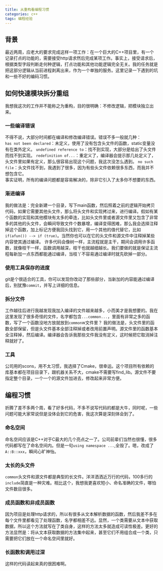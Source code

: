 ```yaml
---
title: 从重构看编程习惯
categories: c++
tags: 编程经验
---
```


## 背景

最近两周，应老大的要求完成这样一项工作：在一个巨大的C++项目里，有一个记录打点的功能的，需要接受http请求然后完成某项工作。事实上，接受请求后，根据类型字段判断走何种逻辑，打点功能和其他功能逻辑完全无关。我的任务就是把这部分逻辑从当前进程剥离出来，作为一个单独的服务。这里记录一下遇到的坑和一些不好的编码习惯。

## 如何快速模块拆分重组
我想我这次的工作并不能称之为重构，目的很明确：不修改逻辑，把模块独立出来。

### 一些编译错误
不得不说，大部分时间都在编译和修改编译错误。错误不多一般就几种：  
`has not been declared`：未定义，使用了没有包含头文件的函数，static变量没有在类外定义。
`undefined reference to`：找不到实现，大部分是给出了头文件而找不到实现。
`redefinition of...`：重定义了，编译器会提示那几处定义了，头文件里如果有定义，那么很容易出现这个问题，我这次没怎么遇到。
`no such file`：头文件找不到，我遇到了很多，因为有些头文件依赖很多东西，而我并不想包含它。  
事实证明，所有的编译问题都是容易解决的，除非它引入了太多你不想要的东西。
### 渐进编译
我的做法是：完全新建一个目录，写下main函数，然后照着之前的逻辑开始拷贝代码，如果它需要其他头文件，那么将头文件和实现拷过来，进行编译。假如有某个函数的实现和其他模块有太多的牵连，比如头文件里或者源文件里又包含了非常多的其他的头文件，会瞬间导致文件个数暴增，编译变得困难，那么我会选择注释掉这个函数，加上标记方便我回头找到它，用一个其他的值代替它，比如`if(afun()) --> if (true)`。当然你也可以在它的头文件和源文件中注释掉某些内容使其通过编译。
许多代码会像树一样，主流程就是主干，期间会调用许多函数，就像枝干一样，函数调用越深，枝干也就越细越长。我们要做的就是保证主流程每新加一点东西都能通过编译，当枝丫不容易通过编译时就先砍掉一部分。

### 使用工具保存的进度
git是个很适合的工具，你可以发现你改动了那些部分，当新加的内容能通过编译后，别犹豫`commit`，并写上详细的信息。

### 拆分文件
工作越往后进行我越发现我加入编译的文件越来越多，小而美才是我想要的。我在这里发现了很多奇怪的文件，名字都包含`...common...`，里面有非常之多的函数，写了一个函数没地方放就放到`common`w文件里？
我的做法是，头文件里的函数全部保留，但是头文件基本全部注释掉或者改用前置声明。源文件里的函数基本全注释掉，然后编译。编译器会告诉我那些文件我没有定义，这时候把它取消掉注释就好了。

### 工具
公司用的scons，用不太习惯，我选择了Cmake，很幸运。这个项目所有依赖的库基本都在项目目录下，跟机器关系不大，cmake不需要写find_lib。源文件不要指定整个目录，一个一个的源文件加进去，修改起来非常方便。

## 编程习惯
折腾了差不多两个周，看了好多代码，不多不说写代码的都是大牛，同时呢，一些问题可能大家常说但是没体会到它的危害，我这次算是深刻体会到了。

### 命名空间
命名空间应该是C++对于C最大的几个亮点之一了。公司前辈们当然也很懂，很多代码都写在了命名空间内。但是一句`using namespace ...`,全毁了。嗯，改成了`A::B::xxx`，瞬间心旷神怡。

### 太长的头文件
`common`头文件和源文件都是典型的长文件。洋洋洒洒近万行的代码，100多行的`include`简直是一种灾难。相比这个，我想我更喜欢短小、命名准确的文件，哪怕文件数目很多。

### 成员函数和非成员函数
因为项目是处理http请求的，所以有很多从文本解析数据的函数，然后我差不多在每个文件里都看见了处理函数，名字都相差不远。显然，一个类需要从文本中获取数据，所以这个方法就写在了类自身，这样的方法太多就造成可读性极差。更好的方法显然是：将从文本获取数据的方法集中起来，甚至它们不用组合成一个类，只需要把它们放在一个命名空间里就好。

### 长函数和调用过深
这样的代码读起来真的很困难啊。

